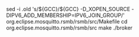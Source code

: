 
sed -i .old 's/\${GCC}/${GCC} -D_XOPEN_SOURCE -DIPV6_ADD_MEMBERSHIP=IPV6_JOIN_GROUP/' org.eclipse.mosquitto.rsmb/rsmb/src/Makefile
cd org.eclipse.mosquitto.rsmb/rsmb/src
make
./broker

